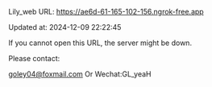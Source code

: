 Lily_web URL: https://ae6d-61-165-102-156.ngrok-free.app

Updated at: 2024-12-09 22:22:45

If you cannot open this URL, the server might be down.

Please contact: 

goley04@foxmail.com Or Wechat:GL_yeaH
